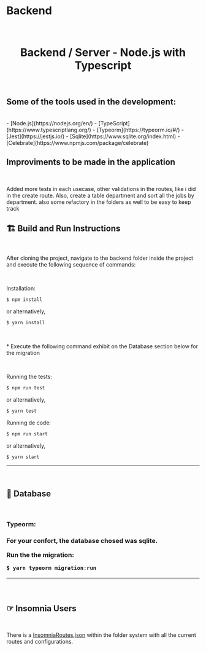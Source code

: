 # Backend

<br/>

<h1 align="center"><strong>Backend / Server - Node.js with Typescript</strong></h1>
<br/>

<h2><strong>Some of the tools used in the development: </strong></h2>
<br>
- [Node.js](https://nodejs.org/en/)
- [TypeScript](https://www.typescriptlang.org/)
- [Typeorm](https://typeorm.io/#/)
- [Jest](https://jestjs.io/)
- [Sqlite](https://www.sqlite.org/index.html)
- [Celebrate](https://www.npmjs.com/package/celebrate)

<br>
<h2><strong>Improviments to be made in the application</strong></h2>
<br>
<p> Added more tests in each usecase, other validations in the routes, like i did in the create route. Also, create a table department and sort all the jobs by department. also some refactory in the folders as well to be easy to keep track</p>

<h2>🏗 <strong>Build and Run Instructions</strong></h2>
<br>

<p>
After cloning the project, navigate to the backend folder inside the project
and execute the following sequence of commands:
<p>

<br>

<p>Installation:</p>

```javascript
$ npm install
```

<p>or alternatively,</p>

```javascript
$ yarn install
```

<br>

<p>* Execute the following command exhibit on the Database section below for the migration </p>

<br>

<p>Running the tests:</p>

```javascript
$ npm run test
```

<p>or alternatively,</p>

```javascript
$ yarn test
```

<p>Running de code:</p>

```javascript
$ npm run start
```

<p>or alternatively,</p>

```javascript
$ yarn start
```

<hr>
<br>

<h2>💾 <strong>Database</strong></h2>
<br>
<h3>Typeorm: <h3>

For your confort, the database chosed was sqlite.

<p>Run the the migration:</p>

```javascript
$ yarn typeorm migration:run
```

<hr>
<br>

<h2>☞ <strong>Insomnia Users</strong></h2>

<br/>

<p>There is a <a href="./InsomniaRoutes.JSON">InsomniaRoutes.json</a> within the folder system with all the current routes and configurations.</p>
